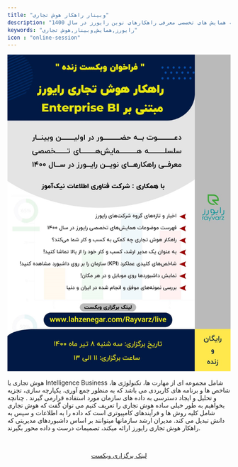 ```yaml
---
title: "وبینار راهکار هوش تجاری"
description: "اولین وبینار سلسله همایش های تخصصی معرفی راهکارهای نوین رایورز در سال 1400"
keywords: "رایورز,همایش,وبینار,هوش تجاری"
icon : "online-session"
---
```



![وبینار راهکار هوش تجاری](./vebinar.jpg)



هوش تجاری یا Intelligence Business شامل مجموعه ای از مهارت ها، تکنولوژی ها، شاخص ها و برنامه های کاربردی
می باشد که به منظور جمع آوری، یکپارچه سازی، تجزیه و تحلیل و ایجاد دسترسی به داده های سازمان مورد استفاده
قرارمی گیرند . چنانچه بخواهیم به طور خیلی ساده هوش تجاری را تعریف کنیم می توان گفت که هوش تجاری شامل کلیه
روش ها و فرآیندهای کامپیوتری است که داده را به اطلاعات و سپس به دانش تبدیل می کند.
مدیران ارشد سازمانها میتوانند بر اساس داشبوردهای مدیریتی که راهکار هوش تجاری
رایورز ارائه میکند، تصمیمات درست و داده محور بگیرند.


<br>

<p style="text-align: center">
    <a href="https://lahzenegar.com/Rayvarz/live">لینک برگزاری وبکست</a>
</p>


<br>

